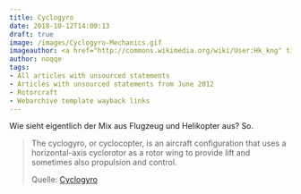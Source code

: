 ```yaml
---
title: Cyclogyro
date: 2018-10-12T14:00:13
draft: true
image: /images/Cyclogyro-Mechanics.gif
imageauthor: <a href="http://commons.wikimedia.org/wiki/User:Hk_kng" title="User:Hk kng">Hk kng</a>
author: noqqe
tags:
- All articles with unsourced statements
- Articles with unsourced statements from June 2012
- Rotorcraft
- Webarchive template wayback links
---
```


Wie sieht eigentlich der Mix aus Flugzeug und Helikopter aus? So.

> The cyclogyro, or cyclocopter, is an aircraft configuration that uses a
> horizontal-axis cyclorotor as a rotor wing to provide lift and sometimes also
> propulsion and control.
>
> Quelle: [Cyclogyro](https://en.wikipedia.org/wiki/Cyclogyro)